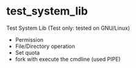test_system_lib
===============

Test System Lib (Test only: tested on GNU/Linux)

 - Permission
 - File/Directory operation
 - Set quota
 - fork with execute the cmdline (used PIPE)
